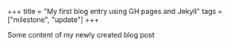 +++
title = "My first blog entry using GH pages and Jekyll"
tags = ["milestone", "update"]
+++

Some content of my newly created blog post

